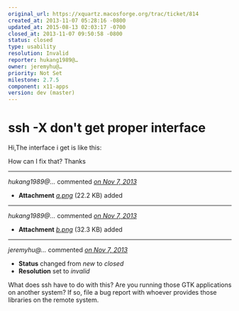 ```yaml
---
original_url: https://xquartz.macosforge.org/trac/ticket/814
created_at: 2013-11-07 05:28:16 -0800
updated_at: 2015-08-13 02:03:17 -0700
closed_at: 2013-11-07 09:50:58 -0800
status: closed
type: usability
resolution: Invalid
reporter: hukang1989@…
owner: jeremyhu@…
priority: Not Set
milestone: 2.7.5
component: x11-apps
version: dev (master)
---
```


ssh -X don't get proper interface
=================================


Hi,The interface i get is like this:

How can I fix that?
Thanks



---

*hukang1989@…* commented *[on Nov 7, 2013](https://xquartz.macosforge.org/trac/attachment/ticket/814/a.png "November 7, 2013 at 5:28 AM PST")*

-   **Attachment** *[a.png](../attachment/ticket/814/a.png)* (22.2 KB) added



---

*hukang1989@…* commented *[on Nov 7, 2013](https://xquartz.macosforge.org/trac/attachment/ticket/814/b.png "November 7, 2013 at 5:28 AM PST")*

-   **Attachment** *[b.png](../attachment/ticket/814/b.png)* (32.3 KB) added



---

*jeremyhu@…* commented *[on Nov 7, 2013](https://xquartz.macosforge.org/trac/ticket/814#comment:1 "November 7, 2013 at 9:50 AM PST")*

-   **Status** changed from *new* to *closed*
-   **Resolution** set to *invalid*

What does ssh have to do with this? Are you running those GTK applications on another system? If so, file a bug report with whoever provides those libraries on the remote system.




